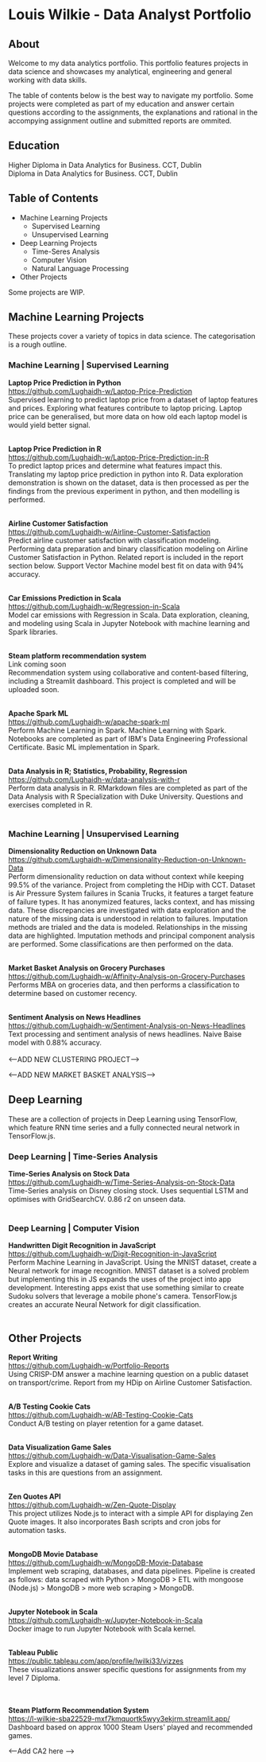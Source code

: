 # Louis Wilkie - Data Analyst Portfolio

## About
Welcome to my data analytics portfolio.
This portfolio features projects in data science and showcases my analytical, engineering and general working with data skills.

The table of contents below is the best way to navigate my portfolio.
Some projects were completed as part of my education and answer certain questions according to the assignments, the explanations and rational in the accompying assignment outline and submitted reports are ommited.

## Education

Higher Diploma in Data Analytics for Business. CCT, Dublin<br>
Diploma in Data Analytics for Business. CCT, Dublin

## Table of Contents

- Machine Learning Projects
  - Supervised Learning
  - Unsupervised Learning
- Deep Learning Projects
  - Time-Seres Analysis
  - Computer Vision
  - Natural Language Processing
- Other Projects


Some projects are WIP.


## Machine Learning Projects
These projects cover a variety of topics in data science.
The categorisation is a rough outline.


### Machine Learning | Supervised Learning

<b>Laptop Price Prediction in Python</b><br>
https://github.com/Lughaidh-w/Laptop-Price-Prediction<br>
Supervised learning to predict laptop price from a dataset of laptop features and prices.
Exploring what features contribute to laptop pricing.
Laptop price can be generalised, but more data on how old each laptop model is would yield better signal.
<br><br>

<b>Laptop Price Prediction in R</b><br>
https://github.com/Lughaidh-w/Laptop-Price-Prediction-in-R<br>
To predict laptop prices and determine what features impact this.
Translating my laptop price prediction in python into R. 
Data exploration demonstration is shown on the dataset, data is then processed as per the findings from the previous experiment in python, and then modelling is performed.
<br><br>

<b>Airline Customer Satisfaction</b><br>
https://github.com/Lughaidh-w/Airline-Customer-Satisfaction<br>
Predict airline customer satisfaction with classification modeling.
Performing data preparation and binary classification modeling on Airline Customer Satisfaction in Python. Related report is included in the report section below.
Support Vector Machine model best fit on data with 94% accuracy.
<br><br>

<b>Car Emissions Prediction in Scala</b><br>
https://github.com/Lughaidh-w/Regression-in-Scala<br>
Model car emissions with Regression in Scala.
Data exploration, cleaning, and modeling using Scala in Jupyter Notebook with machine learning and Spark libraries.
<br><br>

<b>Steam platform recommendation system</b><br>
Link coming soon<br>
Recommendation system using collaborative and content-based filtering, including a Streamlit dashboard.
This project is completed and will be uploaded soon.
<br><br>

<b>Apache Spark ML</b><br>
https://github.com/Lughaidh-w/apache-spark-ml<br>
Perform Machine Learning in Spark.
Machine Learning with Spark. Notebooks are completed as part of IBM's Data Engineering Professional Certificate.
Basic ML implementation in Spark.
<br><br>

<b>Data Analysis in R; Statistics, Probability, Regression</b><br>
https://github.com/Lughaidh-w/data-analysis-with-r<br>
Perform data analysis in R.
RMarkdown files are completed as part of the Data Analysis with R Specialization with Duke University.
Questions and exercises completed in R.
<br><br>

### Machine Learning | Unsupervised Learning

<b>Dimensionality Reduction on Unknown Data</b><br>
https://github.com/Lughaidh-w/Dimensionality-Reduction-on-Unknown-Data<br>
Perform dimensionality reduction on data without context while keeping 99.5% of the variance.
Project from completing the HDip with CCT. Dataset is Air Pressure System failures in Scania Trucks, it features a target feature of failure types. It has anonymized features, lacks context, and has missing data. These discrepancies are investigated with data exploration and the nature of the missing data is understood in relation to failures. Imputation methods are trialed and the data is modeled.
Relationships in the missing data are highlighted. Imputation methods and principal component analysis are performed. Some classifications are then performed on the data.
<br><br>

<b>Market Basket Analysis on Grocery Purchases</b><br>
https://github.com/Lughaidh-w/Affinity-Analysis-on-Grocery-Purchases<br>
Performs MBA on groceries data, and then performs a classification to determine based on customer recency.<br><br>

<b>Sentiment Analysis on News Headlines</b><br>
https://github.com/Lughaidh-w/Sentiment-Analysis-on-News-Headlines<br>
Text processing and sentiment analysis of news headlines.
Naive Baise model with 0.88% accuracy.<br><br>
<--ADD NEW CLUSTERING PROJECT-->

<--ADD NEW MARKET BASKET ANALYSIS-->

## Deep Learning

These are a collection of projects in Deep Learning using TensorFlow, which feature RNN time series and a fully connected neural network in TensorFlow.js.

### Deep Learning | Time-Series Analysis

<b>Time-Series Analysis on Stock Data</b><br>
https://github.com/Lughaidh-w/Time-Series-Analysis-on-Stock-Data<br>
Time-Series analysis on Disney closing stock. Uses sequential LSTM and optimises with GridSearchCV.
0.86 r2 on unseen data.
<br><br>

<!-- Todo: Add multivaritive Time-Series Analysis on Wind Speed -->


### Deep Learning | Computer Vision

<b>Handwritten Digit Recognition in JavaScript</b><br>
https://github.com/Lughaidh-w/Digit-Recognition-in-JavaScript<br>
Perform Machine Learning in JavaScript.
Using the MNIST dataset, create a Neural network for image recognition. MNIST dataset is a solved problem but implementing this in JS expands the uses of the project into app development. Interesting apps exist that use something similar to create Sudoku solvers that leverage a mobile phone's camera.
TensorFlow.js creates an accurate Neural Network for digit classification.
<br><br>


## Other Projects


<b>Report Writing</b><br>
https://github.com/Lughaidh-w/Portfolio-Reports<br>
Using CRISP-DM answer a machine learning question on a public dataset on transport/crime.
Report from my HDip on Airline Customer Satisfaction.
<br><br>


<b>A/B Testing Cookie Cats</b><br>
https://github.com/Lughaidh-w/AB-Testing-Cookie-Cats<br>
Conduct A/B testing on player retention for a game dataset.
<br><br>


<b>Data Visualization Game Sales</b><br>
https://github.com/Lughaidh-w/Data-Visualisation-Game-Sales<br>
Explore and visualize a dataset of gaming sales.
The specific visualisation tasks in this are questions from an assignment. 
<br><br>

<b>Zen Quotes API</b><br>
https://github.com/Lughaidh-w/Zen-Quote-Display<br>
This project utilizes Node.js to interact with a simple API for displaying Zen Quote images. It also incorporates Bash scripts and cron jobs for automation tasks.
<br><br>


<b>MongoDB Movie Database</b><br>
https://github.com/Lughaidh-w/MongoDB-Movie-Database<br>
Implement web scraping, databases, and data pipelines.
Pipeline is created as follows: data scraped with Python > MongoDB > ETL with mongoose (Node.js) > MongoDB > more web scraping > MongoDB.
<br><br>

<b>Jupyter Notebook in Scala</b><br>
https://github.com/Lughaidh-w/Jupyter-Notebook-in-Scala<br>
Docker image to run Jupyter Notebook with Scala kernel.
<br><br>

<b>Tableau Public</b><br>
https://public.tableau.com/app/profile/lwilki33/vizzes<br>
These visualizations answer specific questions for assignments from my level 7 Diploma.<br>
<br><br>

<b>Steam Platform Recommendation System</b><br>
https://l-wilkie-sba22529-mxf7kmquortk5wyy3ekjrm.streamlit.app/<br>
Dashboard based on approx 1000 Steam Users' played and recommended games.<br>

<--Add CA2 here -->
